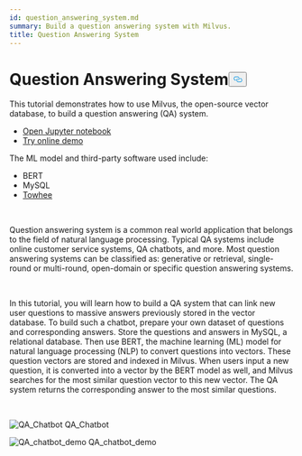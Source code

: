 ```yaml
---
id: question_answering_system.md
summary: Build a question answering system with Milvus.
title: Question Answering System
---
```

<h1 id="Question-Answering-System" class="common-anchor-header">Question Answering System<button data-href="#Question-Answering-System" class="anchor-icon" translate="no">
      <svg translate="no"
        aria-hidden="true"
        focusable="false"
        height="20"
        version="1.1"
        viewBox="0 0 16 16"
        width="16"
      >
        <path
          fill="#0092E4"
          fill-rule="evenodd"
          d="M4 9h1v1H4c-1.5 0-3-1.69-3-3.5S2.55 3 4 3h4c1.45 0 3 1.69 3 3.5 0 1.41-.91 2.72-2 3.25V8.59c.58-.45 1-1.27 1-2.09C10 5.22 8.98 4 8 4H4c-.98 0-2 1.22-2 2.5S3 9 4 9zm9-3h-1v1h1c1 0 2 1.22 2 2.5S13.98 12 13 12H9c-.98 0-2-1.22-2-2.5 0-.83.42-1.64 1-2.09V6.25c-1.09.53-2 1.84-2 3.25C6 11.31 7.55 13 9 13h4c1.45 0 3-1.69 3-3.5S14.5 6 13 6z"
        ></path>
      </svg>
    </button></h1><p>This tutorial demonstrates how to use Milvus, the open-source vector database, to build a question answering (QA) system.</p>
<ul>
<li><a href="https://github.com/towhee-io/examples/tree/main/nlp/question_answering">Open Jupyter notebook</a></li>
<li><a href="https://milvus.io/milvus-demos/">Try online demo</a></li>
</ul>
<p>The ML model and third-party software used include:</p>
<ul>
<li>BERT</li>
<li>MySQL</li>
<li><a href="https://towhee.io/">Towhee</a></li>
</ul>
<p></br></p>
<p>Question answering system is a common real world application that belongs to the field of natural language processing. Typical QA systems include online customer service systems, QA chatbots, and more. Most question answering systems can be classified as: generative or retrieval, single-round or multi-round, open-domain or specific question answering systems.</p>
<p></br></p>
<p>In this tutorial, you will learn how to build a QA system that can link new user questions to massive answers previously stored in the vector database. To build such a chatbot, prepare your own dataset of questions and corresponding answers. Store the questions and answers in MySQL, a relational database. Then use BERT, the machine learning (ML) model for natural language processing (NLP) to convert questions into vectors. These question vectors are stored and indexed in Milvus.  When users input a new question, it is converted into a vector by the BERT model as well, and Milvus searches for the most similar question vector to this new vector. The QA system returns the corresponding answer to the most similar questions.</p>
<p></br></p>
<p>
  <span class="img-wrapper">
    <img translate="no" src="/docs/v2.3.x/assets/qa_chatbot.png" alt="QA_Chatbot" class="doc-image" id="qa_chatbot" />
    <span>QA_Chatbot</span>
  </span>
</p>
<p>
  <span class="img-wrapper">
    <img translate="no" src="/docs/v2.3.x/assets/qa_chatbot_demo.png" alt="QA_chatbot_demo" class="doc-image" id="qa_chatbot_demo" />
    <span>QA_chatbot_demo</span>
  </span>
</p>
